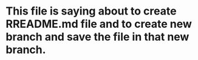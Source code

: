 # This file is saying about to create RREADME.md file and to create new branch and save the file in that new branch.
